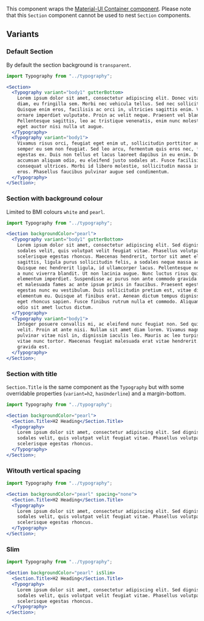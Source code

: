 This component wraps the [Material-UI Container component](https://material-ui.com/components/container/). Please note that this `Section` component cannot be used to nest `Section` components.

## Variants

### Default Section

By default the section background is `transparent`.

```jsx
import Typography from "../typography";

<Section>
  <Typography variant="body1" gutterBottom>
    Lorem ipsum dolor sit amet, consectetur adipiscing elit. Donec vitae aliquet
    diam, eu fringilla sem. Morbi nec vehicula tellus. Sed nec sollicitudin leo.
    Quisque enim eros, facilisis ac orci in, ultricies sagittis enim. Vestibulum
    ornare imperdiet vulputate. Proin ac velit neque. Praesent vel blandit sem.
    Pellentesque sagittis, leo ac tristique venenatis, enim nunc molestie risus,
    eget auctor nisi nulla ut augue.
  </Typography>
  <Typography variant="body1">
    Vivamus risus orci, feugiat eget enim ut, sollicitudin porttitor augue. In
    semper eu sem non feugiat. Sed leo arcu, fermentum quis eros nec, feugiat
    egestas ex. Duis non tellus et lacus laoreet dapibus in eu enim. Donec
    accumsan aliquam odio, eu eleifend justo sodales at. Fusce facilisis
    consequat ultrices. Morbi id libero molestie, sollicitudin massa in, congue
    eros. Phasellus faucibus pulvinar augue sed condimentum.
  </Typography>
</Section>;
```

### Section with background colour

Limited to BMI colours `white` and `pearl`.

```jsx
import Typography from "../typography";

<Section backgroundColor="pearl">
  <Typography variant="body1" gutterBottom>
    Lorem ipsum dolor sit amet, consectetur adipiscing elit. Sed dignissim
    sodales velit, quis volutpat velit feugiat vitae. Phasellus volutpat elit
    scelerisque egestas rhoncus. Maecenas hendrerit, tortor sit amet eleifend
    sagittis, ligula purus sollicitudin felis, a sodales neque massa ac ante.
    Quisque nec hendrerit ligula, id ullamcorper lacus. Pellentesque non ligula
    a nunc viverra blandit. Ut non lacinia augue. Nunc luctus risus quis
    elementum imperdiet. Suspendisse ac purus non ante commodo gravida. Interdum
    et malesuada fames ac ante ipsum primis in faucibus. Praesent egestas
    egestas nunc eu vestibulum. Duis sollicitudin pretium est, vitae dictum nibh
    elementum eu. Quisque at finibus erat. Aenean dictum tempus dignissim. Etiam
    eget rhoncus sapien. Fusce finibus rutrum nulla et commodo. Aliquam ornare
    odio sit amet luctus dictum.
  </Typography>
  <Typography variant="body1">
    Integer posuere convallis mi, ac eleifend nunc feugiat non. Sed quis nulla
    velit. Proin at ante nisi. Nullam sit amet diam lorem. Vivamus magna libero,
    pulvinar vitae nisl in, dignissim iaculis leo. Mauris ac leo turpis. Proin
    vitae nunc tortor. Maecenas feugiat malesuada erat vitae hendrerit. Nam sed
    gravida est.
  </Typography>
</Section>;
```

### Section with title

`Section.Title` is the same component as the `Typography` but with some overridable properties (`variant=h2`, `hasUnderline`) and a margin-bottom.

```jsx
import Typography from "../typography";

<Section backgroundColor="pearl">
  <Section.Title>H2 Heading</Section.Title>
  <Typography>
    Lorem ipsum dolor sit amet, consectetur adipiscing elit. Sed dignissim
    sodales velit, quis volutpat velit feugiat vitae. Phasellus volutpat elit
    scelerisque egestas rhoncus.
  </Typography>
</Section>;
```

### Witouth vertical spacing

```jsx
import Typography from "../typography";

<Section backgroundColor="pearl" spacing="none">
  <Section.Title>H2 Heading</Section.Title>
  <Typography>
    Lorem ipsum dolor sit amet, consectetur adipiscing elit. Sed dignissim
    sodales velit, quis volutpat velit feugiat vitae. Phasellus volutpat elit
    scelerisque egestas rhoncus.
  </Typography>
</Section>;
```

### Slim

```jsx
import Typography from "../typography";

<Section backgroundColor="pearl" isSlim>
  <Section.Title>H2 Heading</Section.Title>
  <Typography>
    Lorem ipsum dolor sit amet, consectetur adipiscing elit. Sed dignissim
    sodales velit, quis volutpat velit feugiat vitae. Phasellus volutpat elit
    scelerisque egestas rhoncus.
  </Typography>
</Section>;
```
